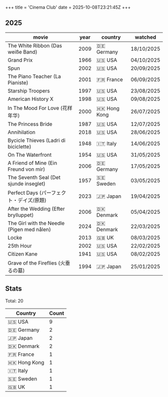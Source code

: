+++
title = 'Cinema Club'
date = 2025-10-08T23:21:45Z
+++


## 2025

| movie | year | country | watched |
| --- | --- | --- | --- |
| The White Ribbon (Das weiße Band) | 2009 | 🇩🇪 Germany | 18/10/2025 |
| Grand Prix | 1966 | 🇺🇸 USA | 04/10/2025 |
| Spun | 2002 | 🇺🇸 USA | 20/09/2025 |
| The Piano Teacher (La Pianiste) | 2001 | 🇫🇷 France | 06/09/2025 |
| Starship Troopers | 1997 | 🇺🇸 USA | 23/08/2025 |
| American History X | 1998 | 🇺🇸 USA | 09/08/2025 |
| In The Mood For Love (花样年华) | 2000 | 🇭🇰 Hong Kong | 26/07/2025 |
| The Princess Bride | 1987 | 🇺🇸 USA | 12/07/2025 |
| Annihilation | 2018 | 🇺🇸 USA | 28/06/2025 |
| Bycicle Thieves (Ladri di biciclette) | 1948 | 🇮🇹 Italy | 14/06/2025 |
| On The Waterfront | 1954 | 🇺🇸 USA | 31/05/2025 |
| A Friend of Mine (Ein Freund von mir) | 2006 | 🇩🇪 Germany | 17/05/2025 |
| The Seventh Seal (Det sjunde inseglet) | 1957 | 🇸🇪 Sweden | 03/05/2025 |
| Perfect Days (パーフェクト・デイズ/原題) | 2023 | 🇯🇵 Japan | 19/04/2025 |
| After the Wedding (Efter brylluppet) | 2006 | 🇩🇰 Denmark | 05/04/2025 |
| The Girl with the Needle (Pigen med nålen) | 2024 | 🇩🇰 Denmark | 22/03/2025 |
| Locke | 2013 | 🇬🇧 UK | 08/03/2025 |
| 25th Hour | 2002 | 🇺🇸 USA | 22/02/2025 |
| Citizen Kane | 1941 | 🇺🇸 USA | 08/02/2025 |
| Grave of the Fireflies (火垂るの墓) | 1994 | 🇯🇵 Japan | 25/01/2025 |

## Stats

Total: 20

| Country | Count |
|---------|-------|
| 🇺🇸 USA | 9 |
| 🇩🇪 Germany | 2 |
| 🇯🇵 Japan | 2 |
| 🇩🇰 Denmark | 2 |
| 🇫🇷 France | 1 |
| 🇭🇰 Hong Kong | 1 |
| 🇮🇹 Italy | 1 |
| 🇸🇪 Sweden | 1 |
| 🇬🇧 UK | 1 |
